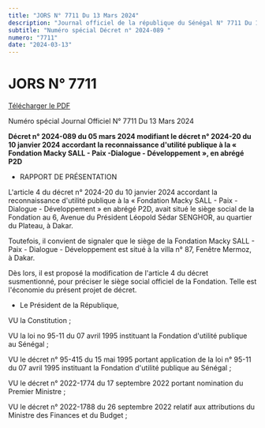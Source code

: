 ```yaml
---
title: "JORS N° 7711 Du 13 Mars 2024"
description: "Journal officiel de la république du Sénégal N° 7711 Du 13 Mars 2024"
subtitle: "Numéro spécial Décret n° 2024-089 "
numero: "7711"
date: "2024-03-13"
---
```


# JORS N° 7711

<a href="/pdf/jors/JO-7711-du-13-mars-2024.pdf" target="_blank">Télécharger le PDF</a>

Numéro spécial Journal Officiel N° 7711 Du 13 Mars 2024

**Décret n° 2024-089 du 05 mars 2024 modifiant le décret n° 2024-20 du 10 janvier 2024 accordant la reconnaissance d'utilité publique à la « Fondation Macky SALL - Paix -Dialogue - Développement », en abrégé P2D**

- RAPPORT DE PRÉSENTATION

L'article 4 du décret n° 2024-20 du 10 janvier 2024 accordant la reconnaissance d'utilité publique à la « Fondation Macky SALL - Paix - Dialogue - Développement » en abrégé P2D, avait situé le siège social de la Fondation au 6, Avenue du Président Léopold Sédar SENGHOR, au quartier du Plateau, à Dakar.

Toutefois, il convient de signaler que le siège de la Fondation Macky SALL - Paix - Dialogue - Développement est situé à la villa n° 87, Fenêtre Mermoz, à Dakar.

Dès lors, il est proposé la modification de l'article 4 du décret susmentionné, pour préciser le siège social officiel de la Fondation. Telle est l'économie du présent projet de décret.

- Le Président de la République,

VU la Constitution ;

VU la loi no 95-11 du 07 avril 1995 instituant la Fondation d'utilité publique au Sénégal ;

VU le décret n° 95-415 du 15 mai 1995 portant application de la loi n° 95-11 du 07 avril 1995 instituant la Fondation d'utilité publique au Sénégal ;

VU le décret n° 2022-1774 du 17 septembre 2022 portant nomination du Premier Ministre ;

VU le décret n° 2022-1788 du 26 septembre 2022 relatif aux attributions du Ministre des Finances et du Budget ;

